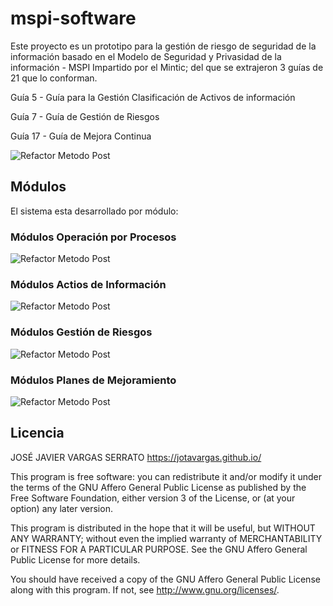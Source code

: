 # mspi-software

Este proyecto es un prototipo para la gestión de riesgo de seguridad de la información basado en el Modelo de Seguridad y Privasidad de la información - MSPI Impartido por el Mintic; del que se extrajeron 3 guías de 21 que lo conforman.

Guía 5 - Guía para la Gestión Clasificación de Activos de información

Guía 7 - Guía de Gestión de Riesgos

Guía 17 - Guía de Mejora Continua

![Refactor Metodo Post](/img/post.png)

## Módulos

El sistema esta desarrollado por módulo:

### Módulos Operación por Procesos

![Refactor Metodo Post](/img/post.png)

### Módulos Actios de Información

![Refactor Metodo Post](/img/post.png)

### Módulos Gestión de Riesgos

![Refactor Metodo Post](/img/post.png)

### Módulos Planes de Mejoramiento

![Refactor Metodo Post](/img/post.png)


## Licencia

JOSÉ JAVIER VARGAS SERRATO <https://jotavargas.github.io/>

This program is free software: you can redistribute it and/or modify
it under the terms of the GNU Affero General Public License as
published by the Free Software Foundation, either version 3 of the
License, or (at your option) any later version.

This program is distributed in the hope that it will be useful,
but WITHOUT ANY WARRANTY; without even the implied warranty of
MERCHANTABILITY or FITNESS FOR A PARTICULAR PURPOSE.  See the
GNU Affero General Public License for more details.

You should have received a copy of the GNU Affero General Public License
along with this program.  If not, see <http://www.gnu.org/licenses/>.

